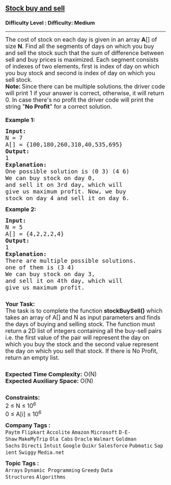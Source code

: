 <h2><a href="https://www.geeksforgeeks.org/problems/stock-buy-and-sell-1587115621/1">Stock buy and sell</a></h2><h3>Difficulty Level : Difficulty: Medium</h3><hr><div class="problems_problem_content__Xm_eO"><p><span style="font-size: 18px;">The cost of stock on each day is given in an array <strong>A</strong>[] of size <strong>N</strong>. Find all the segments of days on which you buy and sell the stock such that the sum of difference between sell and buy prices is maximized. Each segment consists of indexes of two elements, first is index of day on which you buy stock and second is index of day on which you sell stock.<br></span><span style="font-size: 18px;"><strong>Note:</strong></span>&nbsp;<span style="font-size: 18px;">Since there can be multiple solutions</span>, <span style="font-size: 18px;">the driver code will print 1 if your answer is correct, otherwise, it will return 0. In case there's no profit the driver code will print the string "<strong>No Profit</strong>" for a correct solution.<br><br><strong>Example 1:</strong></span></p>
<pre><span style="font-size: 18px;"><strong>Input:</strong>
N = 7
A[] = {100,180,260,310,40,535,695}
<strong>Output:</strong>
1
<strong>Explanation:
</strong>One possible solution is (0 3) (4 6)
We can buy stock on day 0,
and sell it on 3rd day, which will 
give us maximum profit. Now, we buy 
stock on day 4 and sell it on day 6.</span>
</pre>
<p><span style="font-size: 18px;"><strong>Example 2:</strong></span></p>
<pre><span style="font-size: 18px;"><strong>Input:</strong>
N = 5
A[] = {4,2,2,2,4}
<strong>Output:</strong>
1
<strong>Explanation:
</strong>There are multiple possible solutions.
one of them is (3 4)
We can buy stock on day 3,
and sell it on 4th day, which will 
give us maximum profit.</span></pre>
<p><br><span style="font-size: 18px;"><strong>Your Task:</strong><br>The task is to complete the function <strong>stockBuySell()</strong> which takes an array of A[] and N as input parameters and finds the days of buying and selling stock. The function must return a 2D list of integers containing all the buy-sell pairs i.e. the first value of the pair will represent the day on which you buy the stock and the second value represent the day on which you sell that stock. If there is No Profit, return an empty list. </span></p>
<p><br><span style="font-size: 18px;"><strong>Expected Time Complexity:</strong> O(N)<br><strong>Expected Auxiliary Space:</strong> O(N)</span></p>
<p><br><span style="font-size: 18px;"><strong>Constraints:</strong><br>2 ≤&nbsp;N ≤&nbsp;10<sup>6</sup><br>0 ≤&nbsp;A[i] ≤&nbsp;10<sup>6</sup></span></p></div><p><span style=font-size:18px><strong>Company Tags : </strong><br><code>Paytm</code>&nbsp;<code>Flipkart</code>&nbsp;<code>Accolite</code>&nbsp;<code>Amazon</code>&nbsp;<code>Microsoft</code>&nbsp;<code>D-E-Shaw</code>&nbsp;<code>MakeMyTrip</code>&nbsp;<code>Ola Cabs</code>&nbsp;<code>Oracle</code>&nbsp;<code>Walmart</code>&nbsp;<code>Goldman Sachs</code>&nbsp;<code>Directi</code>&nbsp;<code>Intuit</code>&nbsp;<code>Google</code>&nbsp;<code>Quikr</code>&nbsp;<code>Salesforce</code>&nbsp;<code>Pubmatic</code>&nbsp;<code>Sapient</code>&nbsp;<code>Swiggy</code>&nbsp;<code>Media.net</code>&nbsp;<br><p><span style=font-size:18px><strong>Topic Tags : </strong><br><code>Arrays</code>&nbsp;<code>Dynamic Programming</code>&nbsp;<code>Greedy</code>&nbsp;<code>Data Structures</code>&nbsp;<code>Algorithms</code>&nbsp;